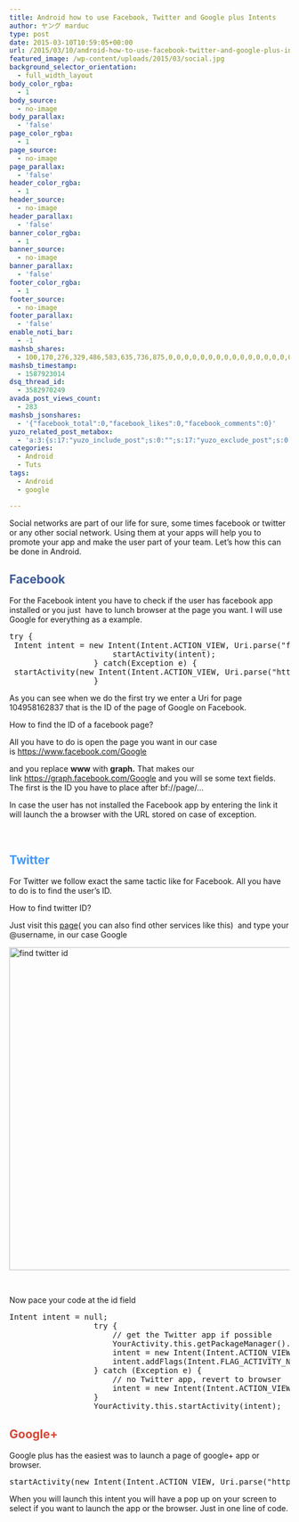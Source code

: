 ```yaml
---
title: Android how to use Facebook, Twitter and Google plus Intents
author: ヤング marduc
type: post
date: 2015-03-10T10:59:05+00:00
url: /2015/03/10/android-how-to-use-facebook-twitter-and-google-plus-intents/
featured_image: /wp-content/uploads/2015/03/social.jpg
background_selector_orientation:
  - full_width_layout
body_color_rgba:
  - 1
body_source:
  - no-image
body_parallax:
  - 'false'
page_color_rgba:
  - 1
page_source:
  - no-image
page_parallax:
  - 'false'
header_color_rgba:
  - 1
header_source:
  - no-image
header_parallax:
  - 'false'
banner_color_rgba:
  - 1
banner_source:
  - no-image
banner_parallax:
  - 'false'
footer_color_rgba:
  - 1
footer_source:
  - no-image
footer_parallax:
  - 'false'
enable_noti_bar:
  - -1
mashsb_shares:
  - 100,170,276,329,486,583,635,736,875,0,0,0,0,0,0,0,0,0,0,0,0,0,0,0,0,0
mashsb_timestamp:
  - 1587923014
dsq_thread_id:
  - 3582970249
avada_post_views_count:
  - 283
mashsb_jsonshares:
  - '{"facebook_total":0,"facebook_likes":0,"facebook_comments":0}'
yuzo_related_post_metabox:
  - 'a:3:{s:17:"yuzo_include_post";s:0:"";s:17:"yuzo_exclude_post";s:0:"";s:21:"yuzo_disabled_related";s:1:"0";}'
categories:
  - Android
  - Tuts
tags:
  - Android
  - google

---
```

Social networks are part of our life for sure, some times facebook or twitter or any other social network. Using them at your apps will help you to promote your app and make the user part of your team. Let&#8217;s how this can be done in Android.

<!--more-->

<h2 style="color: #3b5998;">
  Facebook
</h2>

For the Facebook intent you have to check if the user has facebook app installed or you just  have to lunch browser at the page you want. I will use Google for everything as a example.

<pre class="brush: java; title: ; notranslate" title="">try {
 Intent intent = new Intent(Intent.ACTION_VIEW, Uri.parse("fb://page/104958162837"));
                      startActivity(intent);
                  } catch(Exception e) {
 startActivity(new Intent(Intent.ACTION_VIEW, Uri.parse("https://www.facebook.com/google")));
                  }
</pre>

As you can see when we do the first try we enter a Uri for page 104958162837 that is the ID of the page of Google on Facebook.

How to find the ID of a facebook page?

All you have to do is open the page you want in our case is https://www.facebook.com/Google

and you replace **www** with **graph.** That makes our link https://graph.facebook.com/Google and you will se some text fields. The first is the ID you have to place after bf://page/&#8230;

In case the user has not installed the Facebook app by entering the link it will launch the a browser with the URL stored on case of exception.

&nbsp;

<h2 style="color: #4099ff;">
  Twitter
</h2>

For Twitter we follow exact the same tactic like for Facebook. All you have to do is to find the user&#8217;s ID.

How to find twitter ID?

Just visit this <a href="http://mytwitterid.com/" target="_blank">page</a>( you can also find other services like this)  and type your @username, in our case Google

[<img class="alignnone size-full wp-image-327" src="http://localhost/wp-content/uploads/2015/03/Screen-Shot-2015-03-10-at-12.45.10-PM.png" alt="find twitter id" width="1292" height="580" />][1]

&nbsp;

Now pace your code at the id field

<pre class="brush: java; title: ; notranslate" title="">Intent intent = null;
                  try {
                      // get the Twitter app if possible
                      YourActivity.this.getPackageManager().getPackageInfo("com.twitter.android", 0);
                      intent = new Intent(Intent.ACTION_VIEW, Uri.parse("twitter://user?user_id=20536157"));
                      intent.addFlags(Intent.FLAG_ACTIVITY_NEW_TASK);
                  } catch (Exception e) {
                      // no Twitter app, revert to browser
                      intent = new Intent(Intent.ACTION_VIEW, Uri.parse("https://twitter.com/google"));
                  }
                  YourActivity.this.startActivity(intent);
</pre>

<h2 style="color: #d34836;">
</h2>

<h2 style="color: #d34836;">
  Google+
</h2>

Google plus has the easiest was to launch a page of google+ app or browser.

<pre class="brush: java; title: ; notranslate" title="">startActivity(new Intent(Intent.ACTION_VIEW, Uri.parse("https://plus.google.com/+google")));
</pre>

When you will launch this intent you will have a pop up on your screen to select if you want to launch the app or the browser. Just in one line of code.

&nbsp;

&nbsp;

&nbsp;

 [1]: http://localhost/wp-content/uploads/2015/03/Screen-Shot-2015-03-10-at-12.45.10-PM.png